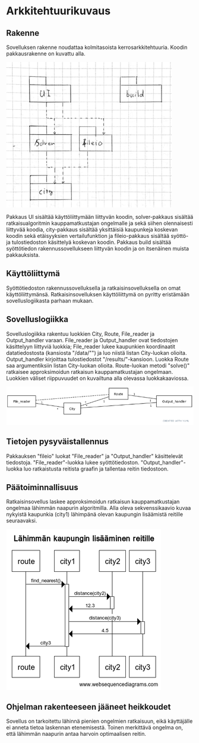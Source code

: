 # Arkkitehtuurikuvaus

## Rakenne

Sovelluksen rakenne noudattaa kolmitasoista kerrosarkkitehtuuria. Koodin pakkausrakenne on kuvattu alla.

![Luokkakaavio](./kuvat/pakkauskaavio.png)

Pakkaus UI sisältää käyttöliittymään liittyvän koodin, solver-pakkaus sisältää ratkaisualgoritmin kauppamatkustajan ongelmalle ja sekä siihen olennaisesti liittyvää koodia, city-pakkaus sisältää yksittäisiä kaupunkeja koskevan koodin sekä etäisyyksien vertailufunktion ja fileio-pakkaus sisältää syöttö- ja tulostiedoston käsittelyä koskevan koodin. Pakkaus build sisältää syöttötiedon rakennussovellukseen liittyvän koodin ja on itsenäinen muista pakkauksista.

## Käyttöliittymä

Syöttötiedoston rakennussovelluksella ja ratkaisinsovelluksella on omat käyttöliittymänsä. Ratkaisinsovelluksen käyttöliittymä on pyritty eristämään sovelluslogiikasta parhaan mukaan.

## Sovelluslogiikka

Sovelluslogiikka rakentuu luokkien City, Route, File\_reader ja Output\_handler varaan. File\_reader ja Output\_handler ovat tiedostojen käsittelyyn liittyviä luokkia; File\_reader lukee kaupunkien koordinaatit datatiedostosta (kansiosta "/data/"") ja luo niistä listan City-luokan olioita. Output\_handler kirjoittaa tulostiedostot "/results/"-kansioon. Luokka Route saa argumentiksiin listan City-luokan olioita. Route-luokan metodi "solve()" ratkaisee approksimoidun ratkaisun kauppamatkustajan ongelmaan. Luokkien väliset riippuvuudet on kuvailtuna alla olevassa luokkakaaviossa.

![Luokkakaavio](./kuvat/luokkakaavio.png)

## Tietojen pysyväistallennus

Pakkauksen "fileio" luokat "File\_reader" ja "Output\_handler" käsittelevät tiedostoja. "File\_reader"-luokka lukee syöttötiedoston. "Output\_handler"-luokka luo ratkaistusta reitista graafin ja tallentaa reitin tiedostoon.

## Päätoiminnallisuus

Ratkaisinsovellus laskee approksimoidun ratkaisun kauppamatkustajan ongelmaa lähimmän naapurin algoritmilla. Alla oleva sekvenssikaavio kuvaa nykyistä kaupunkia (city1) lähimpänä olevan kaupungin lisäämistä reitille seuraavaksi.

![Sekvenssikaavio](./kuvat/sekvenssikaavio.png)

## Ohjelman rakenteeseen jääneet heikkoudet

Sovellus on tarkoitettu lähinnä pienien ongelmien ratkaisuun, eikä käyttäjälle ei anneta tietoa laskennan etenemisestä. Toinen merkittävä ongelma on, että lähimmän naapurin antaa harvoin optimaalisen reitin.

